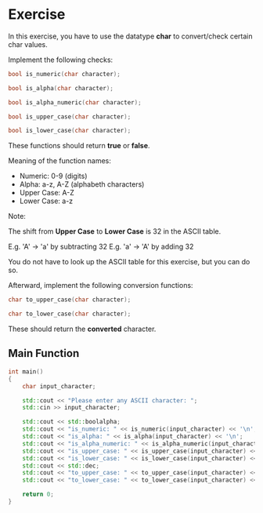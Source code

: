# Exercise

In this exercise, you have to use the datatype **char** to convert/check certain char values.

Implement the following checks:

```cpp
bool is_numeric(char character);

bool is_alpha(char character);

bool is_alpha_numeric(char character);

bool is_upper_case(char character);

bool is_lower_case(char character);
```

These functions should return **true** or **false**.

Meaning of the function names:

- Numeric: 0-9 (digits)
- Alpha: a-z, A-Z (alphabeth characters)
- Upper Case: A-Z
- Lower Case: a-z

Note:

The shift from **Upper Case** to **Lower Case** is 32 in the ASCII table.  

E.g. 'A' -> 'a' by subtracting 32
E.g. 'a' -> 'A' by adding 32

You do not have to look up the ASCII table for this exercise, but you can do so.

Afterward, implement the following conversion functions:

```cpp
char to_upper_case(char character);

char to_lower_case(char character);
```

These should return the **converted** character.

## Main Function

```cpp
int main()
{
    char input_character;

    std::cout << "Please enter any ASCII character: ";
    std::cin >> input_character;

    std::cout << std::boolalpha;
    std::cout << "is_numeric: " << is_numeric(input_character) << '\n';
    std::cout << "is_alpha: " << is_alpha(input_character) << '\n';
    std::cout << "is_alpha_numeric: " << is_alpha_numeric(input_character) << '\n';
    std::cout << "is_upper_case: " << is_upper_case(input_character) << '\n';
    std::cout << "is_lower_case: " << is_lower_case(input_character) << '\n';
    std::cout << std::dec;
    std::cout << "to_upper_case: " << to_upper_case(input_character) << '\n';
    std::cout << "to_lower_case: " << to_lower_case(input_character) << '\n';

    return 0;
}
```
